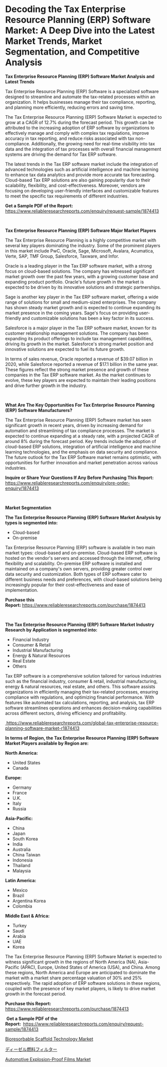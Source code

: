 <p><h1>Decoding the Tax Enterprise Resource Planning (ERP) Software Market: A Deep Dive into the Latest Market Trends, Market Segmentation, and Competitive Analysis</h1></p><p><strong>Tax Enterprise Resource Planning (ERP) Software Market Analysis and Latest Trends</strong></p>
<p><p>Tax Enterprise Resource Planning (ERP) Software is a specialized software designed to streamline and automate the tax-related processes within an organization. It helps businesses manage their tax compliance, reporting, and planning more efficiently, reducing errors and saving time.</p><p>The Tax Enterprise Resource Planning (ERP) Software Market is expected to grow at a CAGR of 12.7% during the forecast period. This growth can be attributed to the increasing adoption of ERP software by organizations to effectively manage and comply with complex tax regulations, improve accuracy in tax reporting, and reduce risks associated with tax non-compliance. Additionally, the growing need for real-time visibility into tax data and the integration of tax processes with overall financial management systems are driving the demand for Tax ERP software.</p><p>The latest trends in the Tax ERP software market include the integration of advanced technologies such as artificial intelligence and machine learning to enhance tax data analytics and provide more accurate tax forecasting. Cloud-based Tax ERP solutions are also gaining popularity due to their scalability, flexibility, and cost-effectiveness. Moreover, vendors are focusing on developing user-friendly interfaces and customizable features to meet the specific tax requirements of different industries.</p></p>
<p><strong>Get a Sample PDF of the Report:&nbsp;</strong> <a href="https://www.reliableresearchreports.com/enquiry/request-sample/1874413">https://www.reliableresearchreports.com/enquiry/request-sample/1874413</a></p>
<p>&nbsp;</p>
<p><strong>Tax Enterprise Resource Planning (ERP) Software Major Market Players</strong></p>
<p><p>The Tax Enterprise Resource Planning is a highly competitive market with several key players dominating the industry. Some of the prominent players in this market include PwC, Oracle, Sage, Microsoft, Avalara, Acumatica, Verte, SAP, TMF Group, Salesforce, Taxware, and Infor.</p><p>Oracle is a leading player in the Tax ERP software market, with a strong focus on cloud-based solutions. The company has witnessed significant market growth over the past few years, with a growing customer base and expanding product portfolio. Oracle's future growth in the market is expected to be driven by its innovative solutions and strategic partnerships.</p><p>Sage is another key player in the Tax ERP software market, offering a wide range of solutions for small and medium-sized enterprises. The company has shown steady market growth and is expected to continue expanding its market presence in the coming years. Sage's focus on providing user-friendly and customizable solutions has been a key factor in its success.</p><p>Salesforce is a major player in the Tax ERP software market, known for its customer relationship management solutions. The company has been expanding its product offerings to include tax management capabilities, driving its growth in the market. Salesforce's strong market position and innovative solutions are expected to fuel its future growth.</p><p>In terms of sales revenue, Oracle reported a revenue of $39.07 billion in 2020, while Salesforce reported a revenue of $17.1 billion in the same year. These figures reflect the strong market presence and growth of these companies in the Tax ERP software market. As the market continues to evolve, these key players are expected to maintain their leading positions and drive further growth in the industry.</p></p>
<p>&nbsp;</p>
<p><strong>What Are The Key Opportunities For Tax Enterprise Resource Planning (ERP) Software Manufacturers?</strong></p>
<p><p>The Tax Enterprise Resource Planning (ERP) Software market has seen significant growth in recent years, driven by increasing demand for automation and streamlining of tax compliance processes. The market is expected to continue expanding at a steady rate, with a projected CAGR of around 8% during the forecast period. Key trends include the adoption of cloud-based ERP solutions, integration of artificial intelligence and machine learning technologies, and the emphasis on data security and compliance. The future outlook for the Tax ERP Software market remains optimistic, with opportunities for further innovation and market penetration across various industries.</p></p>
<p><strong>Inquire or Share Your Questions If Any Before Purchasing This Report:</strong> <a href="https://www.reliableresearchreports.com/enquiry/pre-order-enquiry/1874413">https://www.reliableresearchreports.com/enquiry/pre-order-enquiry/1874413</a></p>
<p>&nbsp;</p>
<p><strong>Market Segmentation</strong></p>
<p><strong>The Tax Enterprise Resource Planning (ERP) Software Market Analysis by types is segmented into:</strong></p>
<p><ul><li>Cloud-based</li><li>On-premise</li></ul></p>
<p><p>Tax Enterprise Resource Planning (ERP) software is available in two main market types: cloud-based and on-premise. Cloud-based ERP software is hosted on the vendor's servers and accessed through the internet, offering flexibility and scalability. On-premise ERP software is installed and maintained on a company's own servers, providing greater control over data security and customization. Both types of ERP software cater to different business needs and preferences, with cloud-based solutions being increasingly popular for their cost-effectiveness and ease of implementation.</p></p>
<p><strong>Purchase this Report:&nbsp;</strong><a href="https://www.reliableresearchreports.com/purchase/1874413">https://www.reliableresearchreports.com/purchase/1874413</a></p>
<p>&nbsp;</p>
<p><strong>The Tax Enterprise Resource Planning (ERP) Software Market Industry Research by Application is segmented into:</strong></p>
<p><ul><li>Financial Industry</li><li>Consumer & Retail</li><li>Industrial Manufacturing</li><li>Energy & Natural Resources</li><li>Real Estate</li><li>Others</li></ul></p>
<p><p>Tax ERP software is a comprehensive solution tailored for various industries such as the financial industry, consumer & retail, industrial manufacturing, energy & natural resources, real estate, and others. This software assists organizations in efficiently managing their tax-related processes, ensuring compliance with regulations, and optimizing financial performance. With features like automated tax calculations, reporting, and analysis, tax ERP software streamlines operations and enhances decision-making capabilities across different sectors, driving efficiency and profitability.</p></p>
<p><a href="https://www.reliableresearchreports.com/global-tax-enterprise-resource-planning-software-market-r1874413">&nbsp;https://www.reliableresearchreports.com/global-tax-enterprise-resource-planning-software-market-r1874413</a></p>
<p><strong>In terms of Region, the Tax Enterprise Resource Planning (ERP) Software Market Players available by Region are:</strong></p>
<p>
    <p> <strong> North America: </strong>
        <ul>
            <li>United States</li>
            <li>Canada</li>
        </ul>
        </p> 
    <p> <strong> Europe: </strong>
        <ul>
            <li>Germany</li>
            <li>France</li>
            <li>U.K.</li>
            <li>Italy</li>
            <li>Russia</li>
        </ul>
        </p> 
    <p> <strong> Asia-Pacific: </strong>
        <ul>
            <li>China</li>
            <li>Japan</li>
            <li>South Korea</li>
            <li>India</li>
            <li>Australia</li>
            <li>China Taiwan</li>
            <li>Indonesia</li>
            <li>Thailand</li>
            <li>Malaysia</li>
        </ul>
        </p> 
    <p> <strong> Latin America: </strong>
        <ul>
            <li>Mexico</li>
            <li>Brazil</li>
            <li>Argentina Korea</li>
            <li>Colombia</li>
        </ul>
        </p> 
    <p> <strong> Middle East & Africa: </strong>
        <ul>
            <li>Turkey</li>
            <li>Saudi</li>
            <li>Arabia</li>
            <li>UAE</li>
            <li>Korea</li>
        </ul>
    </p>
    </p>
<p><p>The Tax Enterprise Resource Planning (ERP) Software Market is expected to witness significant growth in the regions of North America (NA), Asia-Pacific (APAC), Europe, United States of America (USA), and China. Among these regions, North America and Europe are anticipated to dominate the market with a market share percentage valuation of 30% and 25% respectively. The rapid adoption of ERP software solutions in these regions, coupled with the presence of key market players, is likely to drive market growth in the forecast period.</p></p>
<p><strong>Purchase this Report: </strong><a href="https://www.reliableresearchreports.com/purchase/1874413">https://www.reliableresearchreports.com/purchase/1874413</a></p>
<p>&nbsp;<strong>Get a Sample PDF of the Report:&nbsp;&nbsp;</strong><a href="https://www.reliableresearchreports.com/enquiry/request-sample/1874413">https://www.reliableresearchreports.com/enquiry/request-sample/1874413</a></p>
<p><strong></strong></p>
<p><p><a href="https://www.linkedin.com/pulse/decoding-bioresorbable-scaffold-technology-market-deep-dive-vsibf">Bioresorbable Scaffold Technology Market</a></p><p><a href="https://github.com/oqxogxyvqe90775/Market-Research-Report-List-2/blob/main/691044162427.md">ディーゼル燃料フィルター</a></p><p><a href="https://www.linkedin.com/pulse/automotive-explosion-proof-films-market-offers-provide-nq0hf">Automotive Explosion-Proof Films Market</a></p></p>